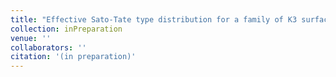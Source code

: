 ```yaml
---
title: "Effective Sato-Tate type distribution for a family of K3 surfaces"
collection: inPreparation
venue: ''
collaborators: ''
citation: '(in preparation)'
---
```


